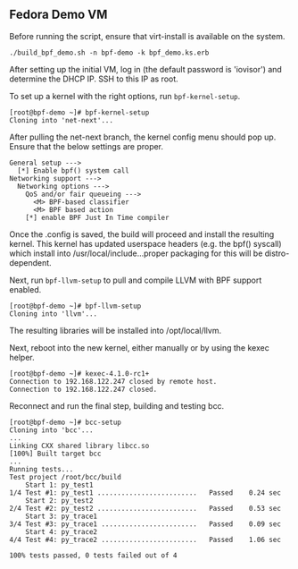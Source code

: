 

## Fedora Demo VM

Before running the script, ensure that virt-install is available on the system.

`./build_bpf_demo.sh -n bpf-demo -k bpf_demo.ks.erb`

After setting up the initial VM, log in (the default password is 'iovisor')
and determine the DHCP IP. SSH to this IP as root.

To set up a kernel with the right options, run `bpf-kernel-setup`.

```
[root@bpf-demo ~]# bpf-kernel-setup
Cloning into 'net-next'...
```
After pulling the net-next branch, the kernel config menu should pop up. Ensure
that the below settings are proper.
```
General setup --->
  [*] Enable bpf() system call
Networking support --->
  Networking options --->
    QoS and/or fair queueing --->
      <M> BPF-based classifier
      <M> BPF based action
    [*] enable BPF Just In Time compiler
```
Once the .config is saved, the build will proceed and install the resulting
kernel. This kernel has updated userspace headers (e.g. the bpf() syscall) which
install into /usr/local/include...proper packaging for this will be
distro-dependent.

Next, run `bpf-llvm-setup` to pull and compile LLVM with BPF support enabled.
```
[root@bpf-demo ~]# bpf-llvm-setup
Cloning into 'llvm'...
```
The resulting libraries will be installed into /opt/local/llvm.

Next, reboot into the new kernel, either manually or by using the kexec helper.
```
[root@bpf-demo ~]# kexec-4.1.0-rc1+
Connection to 192.168.122.247 closed by remote host.
Connection to 192.168.122.247 closed.
```

Reconnect and run the final step, building and testing bcc.
```
[root@bpf-demo ~]# bcc-setup
Cloning into 'bcc'...
...
Linking CXX shared library libcc.so
[100%] Built target bcc
...
Running tests...
Test project /root/bcc/build
    Start 1: py_test1
1/4 Test #1: py_test1 .........................   Passed    0.24 sec
    Start 2: py_test2
2/4 Test #2: py_test2 .........................   Passed    0.53 sec
    Start 3: py_trace1
3/4 Test #3: py_trace1 ........................   Passed    0.09 sec
    Start 4: py_trace2
4/4 Test #4: py_trace2 ........................   Passed    1.06 sec

100% tests passed, 0 tests failed out of 4
```